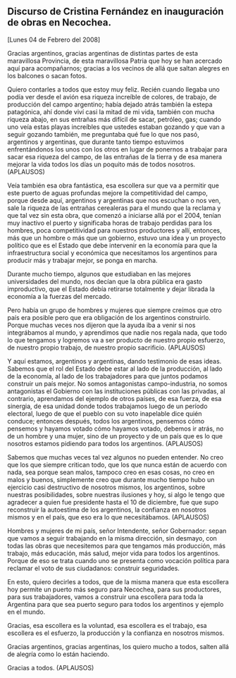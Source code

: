Discurso de Cristina Fernández en inauguración de obras en Necochea.
--------------------------------------------------------------------

[Lunes 04 de Febrero del 2008]

Gracias argentinos, gracias argentinas de distintas partes de esta
maravillosa Provincia, de esta maravillosa Patria que hoy se han
acercado aquí para acompañarnos; gracias a los vecinos de allá que
saltan alegres en los balcones o sacan fotos.

Quiero contarles a todos que estoy muy feliz. Recién cuando llegaba uno
podía ver desde el avión esa riqueza increíble de colores, de trabajo,
de producción del campo argentino; había dejado atrás también la estepa
patagónica, ahí donde viví casi la mitad de mi vida, también con mucha
riqueza abajo, en sus entrañas más difícil de sacar, petróleo, gas;
cuando uno veía estas playas increíbles que ustedes estaban gozando y
que van a seguir gozando también, me preguntaba qué fue lo que nos pasó,
argentinos y argentinas, que durante tanto tiempo estuvimos
enfrentándonos los unos con los otros en lugar de ponernos a trabajar
para sacar esa riqueza del campo, de las entrañas de la tierra y de esa
manera mejorar la vida todos los días un poquito más de todos nosotros.
(APLAUSOS)

Veía también esa obra fantástica, esa escollera sur que va a permitir
que este puerto de aguas profundas mejore la competitividad del campo,
porque desde aquí, argentinos y argentinas que nos escuchan o nos ven,
sale la riqueza de las entrañas cerealeras para el mundo que la reclama
y que tal vez sin esta obra, que comenzó a iniciarse allá por el 2004,
tenían muy inactivo el puerto y significaba horas de trabajo perdidas
para los hombres, poca competitividad para nuestros productores y allí,
entonces, más que un hombre o más que un gobierno, estuvo una idea y un
proyecto político que es el Estado que debe intervenir en la economía
para que la infraestructura social y económica que necesitamos los
argentinos para producir más y trabajar mejor, se ponga en marcha.

Durante mucho tiempo, algunos que estudiaban en las mejores
universidades del mundo, nos decían que la obra pública era gasto
improductivo, que el Estado debía retirarse totalmente y dejar librada
la economía a la fuerzas del mercado.

Pero había un grupo de hombres y mujeres que siempre creímos que otro
país era posible pero que era obligación de los argentinos construirlo.
Porque muchas veces nos dijeron que la ayuda iba a venir si nos
integrábamos al mundo, y aprendimos que nadie nos regala nada, que todo
lo que tengamos y logremos va a ser producto de nuestro propio esfuerzo,
de nuestro propio trabajo, de nuestro propio sacrificio. (APLAUSOS)

Y aquí estamos, argentinos y argentinas, dando testimonio de esas ideas.
Sabemos que el rol del Estado debe estar al lado de la producción, al
lado de la economía, al lado de los trabajadores para que juntos podamos
construir un país mejor. No somos antagonistas campo-industria, no somos
antagonistas el Gobierno con las instituciones públicas con las
privadas, al contrario, aprendamos del ejemplo de otros países, de esa
fuerza, de esa sinergia, de esa unidad donde todos trabajamos luego de
un período electoral, luego de que el pueblo con su voto inapelable dice
quién conduce; entonces después, todos los argentinos, pensemos cómo
pensemos y hayamos votado cómo hayamos votado, debemos ir atrás, no de
un hombre y una mujer, sino de un proyecto y de un país que es lo que
nosotros estamos pidiendo para todos los argentinos. (APLAUSOS)

Sabemos que muchas veces tal vez algunos no pueden entender. No creo que
los que siempre critican todo, que los que nunca están de acuerdo con
nada, sea porque sean malos, tampoco creo en esas cosas, no creo en
malos y buenos, simplemente creo que durante mucho tiempo hubo un
ejercicio casi destructivo de nosotros mismos, los argentinos, sobre
nuestras posibilidades, sobre nuestras ilusiones y hoy, si algo le tengo
que agradecer a quien fue presidente hasta el 10 de diciembre, fue que
supo reconstruir la autoestima de los argentinos, la confianza en
nosotros mismos y en el país, que eso era lo que necesitábamos.
(APLAUSOS)

Hombres y mujeres de mi país, señor Intendente, señor Gobernador: sepan
que vamos a seguir trabajando en la misma dirección, sin desmayo, con
todas las obras que necesitemos para que tengamos más producción, más
trabajo, más educación, más salud, mejor vida para todos los argentinos.
Porque de eso se trata cuando uno se presenta como vocación política
para reclamar el voto de sus ciudadanos: construir seguridades.

En esto, quiero decirles a todos, que de la misma manera que esta
escollera hoy permite un puerto más seguro para Necochea, para sus
productores, para sus trabajadores, vamos a construir una escollera para
toda la Argentina para que sea puerto seguro para todos los argentinos y
ejemplo en el mundo.

Gracias, esa escollera es la voluntad, esa escollera es el trabajo, esa
escollera es el esfuerzo, la producción y la confianza en nosotros
mismos.

Gracias argentinos, gracias argentinas, los quiero mucho a todos, salten
allá de alegría como lo están haciendo.

Gracias a todos. (APLAUSOS)
